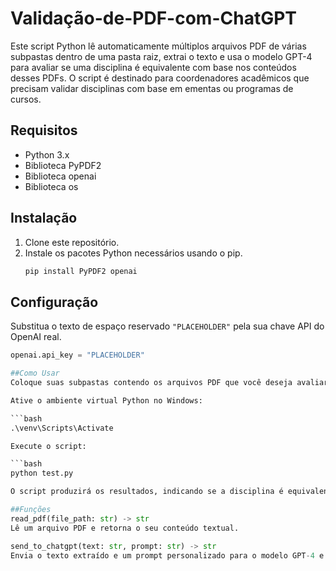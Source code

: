 # Validação-de-PDF-com-ChatGPT

Este script Python lê automaticamente múltiplos arquivos PDF de várias subpastas dentro de uma pasta raiz, extrai o texto e usa o modelo GPT-4 para avaliar se uma disciplina é equivalente com base nos conteúdos desses PDFs. O script é destinado para coordenadores acadêmicos que precisam validar disciplinas com base em ementas ou programas de cursos.

## Requisitos

- Python 3.x
- Biblioteca PyPDF2
- Biblioteca openai
- Biblioteca os

## Instalação

1. Clone este repositório.
2. Instale os pacotes Python necessários usando o pip.
    ```bash
    pip install PyPDF2 openai
    ```

## Configuração

Substitua o texto de espaço reservado `"PLACEHOLDER"` pela sua chave API do OpenAI real.

```python
openai.api_key = "PLACEHOLDER"

##Como Usar
Coloque suas subpastas contendo os arquivos PDF que você deseja avaliar dentro da pasta raiz chamada Alunos. Certifique-se de que cada subpasta represente um pedido único de validação de disciplina.

Ative o ambiente virtual Python no Windows:

```bash
.\venv\Scripts\Activate

Execute o script:

```bash
python test.py

O script produzirá os resultados, indicando se a disciplina é equivalente e fornecendo uma porcentagem de similaridade.

##Funções
read_pdf(file_path: str) -> str
Lê um arquivo PDF e retorna o seu conteúdo textual.

send_to_chatgpt(text: str, prompt: str) -> str
Envia o texto extraído e um prompt personalizado para o modelo GPT-4 e retorna o texto gerado como resposta.
